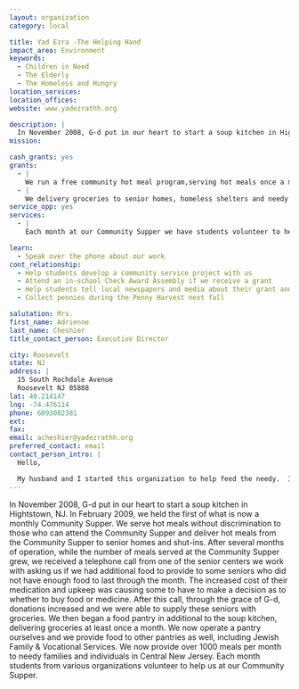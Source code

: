 ```yaml
---
layout: organization
category: local

title: Yad Ezra -The Helping Hand
impact_area: Environment
keywords: 
  - Children in Need
  - The Elderly
  - The Homeless and Hungry
location_services: 
location_offices: 
website: www.yadezrathh.org

description: |
  In November 2008, G-d put in our heart to start a soup kitchen in Hightstown, NJ.  In February 2009, we held the first of what is now a monthly Community Supper.  We serve hot meals without discrimination to those who can attend the Community Supper and deliver hot meals from the Community Supper to senior homes and shut-ins. After several months of operation, while the number of meals served at the Community Supper grew, we received a telephone call from one of the senior centers we work with asking us if we had additional food to provide to some seniors who did not have enough food to last through the month.  The increased cost of their medication and upkeep was causing some to have to make a decision as to whether to buy food or medicine.  After this call, through the grace of G-d, donations increased and we were able to supply these seniors with groceries.  We then began a food pantry in additional to the soup kitchen, delivering groceries at least once a month.  We now operate a pantry ourselves and we provide food to other pantries as well, including Jewish Family & Vocational Services.  We now provide over 1000 meals per month to needy families and individuals in Central New Jersey.  Each month students from various organizations volunteer to help us at our Community Supper.
mission: 

cash_grants: yes
grants: 
  - |
    We run a free community hot meal program,serving hot meals once a month.  We serve between 100 - 200 hot meals each month.  It costs us $10 per meal served.
  - |
    We delivery groceries to senior homes, homeless shelters and needy families at least twice a month.  We provide 800 to 1000 meals each month, providing groceries to between 350 - 500 people.  Each bag of groceries costs $20.
service_opp: yes
services: 
  - |
    Each month at our Community Supper we have students volunteer to help with the preparation and the service of the hot meals.

learn: 
  - Speak over the phone about our work
cont_relationship: 
  - Help students develop a community service project with us
  - Attend an in-school Check Award Assembly if we receive a grant
  - Help students tell local newspapers and media about their grant and/or project with us
  - Collect pennies during the Penny Harvest next fall

salutation: Mrs.
first_name: Adrienne
last_name: Cheshier
title_contact_person: Executive Director

city: Roosevelt
state: NJ
address: |
  15 South Rochdale Avenue  
  Roosevelt NJ 05888
lat: 40.214147
lng: -74.476114
phone: 6093082381
ext: 
fax: 
email: acheshier@yadezrathh.org
preferred_contact: email
contact_person_intro: |
  Hello,

  My husband and I started this organization to help feed the needy.  I work with our young volunteers who help serve the Community Supper each month.
---
```

In November 2008, G-d put in our heart to start a soup kitchen in Hightstown, NJ.  In February 2009, we held the first of what is now a monthly Community Supper.  We serve hot meals without discrimination to those who can attend the Community Supper and deliver hot meals from the Community Supper to senior homes and shut-ins. After several months of operation, while the number of meals served at the Community Supper grew, we received a telephone call from one of the senior centers we work with asking us if we had additional food to provide to some seniors who did not have enough food to last through the month.  The increased cost of their medication and upkeep was causing some to have to make a decision as to whether to buy food or medicine.  After this call, through the grace of G-d, donations increased and we were able to supply these seniors with groceries.  We then began a food pantry in additional to the soup kitchen, delivering groceries at least once a month.  We now operate a pantry ourselves and we provide food to other pantries as well, including Jewish Family & Vocational Services.  We now provide over 1000 meals per month to needy families and individuals in Central New Jersey.  Each month students from various organizations volunteer to help us at our Community Supper.